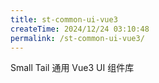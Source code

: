 ```yaml
---
title: st-common-ui-vue3
createTime: 2024/12/24 03:10:48
permalink: /st-common-ui-vue3/
---
```


Small Tail 通用 Vue3 UI 组件库

<LinkCard title="Npm" href="https://www.npmjs.com/package/st-common-ui-vue3" icon="devicon:npm"/>
<LinkCard title="Gitee" href="https://gitee.com/tongchaowei/small-tail-common-ui-vue3" icon="simple-icons:gitee"/>
<LinkCard title="bilibili" href="https://www.bilibili.com/video/BV1nQD3YvE5q/" icon="fa6-brands:bilibili"/>
